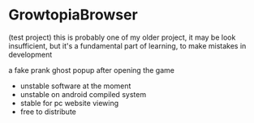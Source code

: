 # GrowtopiaBrowser

(test project)
this is probably one of my older project, it may be look insufficient, but it's a fundamental part of learning,
to make mistakes in development


a fake prank ghost popup after opening the game

- unstable software at the moment
- unstable on android compiled system
- stable for pc website viewing
- free to distribute
